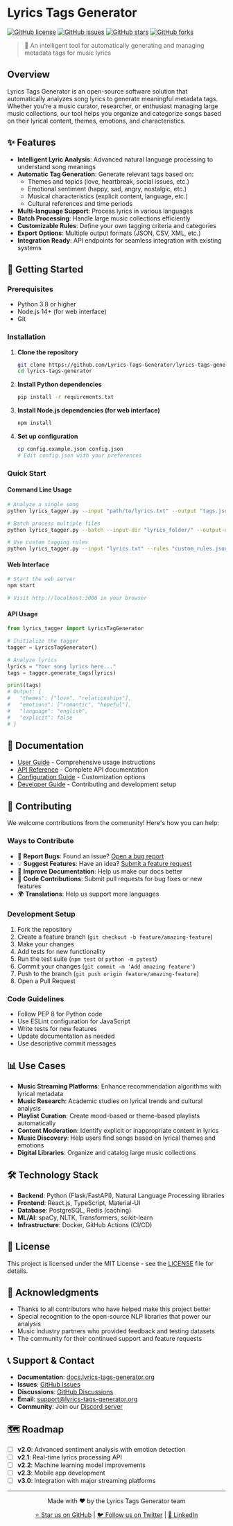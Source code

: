 # Lyrics Tags Generator

[![GitHub license](https://img.shields.io/github/license/Lyrics-Tags-Generator/.github)](https://github.com/Lyrics-Tags-Generator/.github/blob/main/LICENSE)
[![GitHub issues](https://img.shields.io/github/issues/Lyrics-Tags-Generator/.github)](https://github.com/Lyrics-Tags-Generator/.github/issues)
[![GitHub stars](https://img.shields.io/github/stars/Lyrics-Tags-Generator/.github)](https://github.com/Lyrics-Tags-Generator/.github/stargazers)
[![GitHub forks](https://img.shields.io/github/forks/Lyrics-Tags-Generator/.github)](https://github.com/Lyrics-Tags-Generator/.github/network)

> 🎵 An intelligent tool for automatically generating and managing metadata tags for music lyrics

## Overview

Lyrics Tags Generator is an open-source software solution that automatically analyzes song lyrics to generate meaningful metadata tags. Whether you're a music curator, researcher, or enthusiast managing large music collections, our tool helps you organize and categorize songs based on their lyrical content, themes, emotions, and characteristics.

## ✨ Features

- **Intelligent Lyric Analysis**: Advanced natural language processing to understand song meanings
- **Automatic Tag Generation**: Generate relevant tags based on:
  - Themes and topics (love, heartbreak, social issues, etc.)
  - Emotional sentiment (happy, sad, angry, nostalgic, etc.)
  - Musical characteristics (explicit content, language, etc.)
  - Cultural references and time periods
- **Multi-language Support**: Process lyrics in various languages
- **Batch Processing**: Handle large music collections efficiently
- **Customizable Rules**: Define your own tagging criteria and categories
- **Export Options**: Multiple output formats (JSON, CSV, XML, etc.)
- **Integration Ready**: API endpoints for seamless integration with existing systems

## 🚀 Getting Started

### Prerequisites

- Python 3.8 or higher
- Node.js 14+ (for web interface)
- Git

### Installation

1. **Clone the repository**
   ```bash
   git clone https://github.com/Lyrics-Tags-Generator/lyrics-tags-generator.git
   cd lyrics-tags-generator
   ```

2. **Install Python dependencies**
   ```bash
   pip install -r requirements.txt
   ```

3. **Install Node.js dependencies (for web interface)**
   ```bash
   npm install
   ```

4. **Set up configuration**
   ```bash
   cp config.example.json config.json
   # Edit config.json with your preferences
   ```

### Quick Start

#### Command Line Usage
```bash
# Analyze a single song
python lyrics_tagger.py --input "path/to/lyrics.txt" --output "tags.json"

# Batch process multiple files
python lyrics_tagger.py --batch --input-dir "lyrics_folder/" --output-dir "tags_output/"

# Use custom tagging rules
python lyrics_tagger.py --input "lyrics.txt" --rules "custom_rules.json"
```

#### Web Interface
```bash
# Start the web server
npm start

# Visit http://localhost:3000 in your browser
```

#### API Usage
```python
from lyrics_tagger import LyricsTagGenerator

# Initialize the tagger
tagger = LyricsTagGenerator()

# Analyze lyrics
lyrics = "Your song lyrics here..."
tags = tagger.generate_tags(lyrics)

print(tags)
# Output: {
#   "themes": ["love", "relationships"],
#   "emotions": ["romantic", "hopeful"],
#   "language": "english",
#   "explicit": false
# }
```

## 📖 Documentation

- [User Guide](docs/user-guide.md) - Comprehensive usage instructions
- [API Reference](docs/api-reference.md) - Complete API documentation
- [Configuration Guide](docs/configuration.md) - Customization options
- [Developer Guide](docs/developer-guide.md) - Contributing and development setup

## 🤝 Contributing

We welcome contributions from the community! Here's how you can help:

### Ways to Contribute

- 🐛 **Report Bugs**: Found an issue? [Open a bug report](https://github.com/Lyrics-Tags-Generator/.github/issues/new?template=bug_report.md)
- 💡 **Suggest Features**: Have an idea? [Submit a feature request](https://github.com/Lyrics-Tags-Generator/.github/issues/new?template=feature_request.md)
- 📝 **Improve Documentation**: Help us make our docs better
- 🔧 **Code Contributions**: Submit pull requests for bug fixes or new features
- 🌍 **Translations**: Help us support more languages

### Development Setup

1. Fork the repository
2. Create a feature branch (`git checkout -b feature/amazing-feature`)
3. Make your changes
4. Add tests for new functionality
5. Run the test suite (`npm test` or `python -m pytest`)
6. Commit your changes (`git commit -m 'Add amazing feature'`)
7. Push to the branch (`git push origin feature/amazing-feature`)
8. Open a Pull Request

### Code Guidelines

- Follow PEP 8 for Python code
- Use ESLint configuration for JavaScript
- Write tests for new features
- Update documentation as needed
- Use descriptive commit messages

## 📊 Use Cases

- **Music Streaming Platforms**: Enhance recommendation algorithms with lyrical metadata
- **Music Research**: Academic studies on lyrical trends and cultural analysis
- **Playlist Curation**: Create mood-based or theme-based playlists automatically
- **Content Moderation**: Identify explicit or inappropriate content in lyrics
- **Music Discovery**: Help users find songs based on lyrical themes and emotions
- **Digital Libraries**: Organize and catalog large music collections

## 🛠️ Technology Stack

- **Backend**: Python (Flask/FastAPI), Natural Language Processing libraries
- **Frontend**: React.js, TypeScript, Material-UI
- **Database**: PostgreSQL, Redis (caching)
- **ML/AI**: spaCy, NLTK, Transformers, scikit-learn
- **Infrastructure**: Docker, GitHub Actions (CI/CD)

## 📜 License

This project is licensed under the MIT License - see the [LICENSE](LICENSE) file for details.

## 🙏 Acknowledgments

- Thanks to all contributors who have helped make this project better
- Special recognition to the open-source NLP libraries that power our analysis
- Music industry partners who provided feedback and testing datasets
- The community for their continued support and feature requests

## 📞 Support & Contact

- **Documentation**: [docs.lyrics-tags-generator.org](https://docs.lyrics-tags-generator.org)
- **Issues**: [GitHub Issues](https://github.com/Lyrics-Tags-Generator/.github/issues)
- **Discussions**: [GitHub Discussions](https://github.com/Lyrics-Tags-Generator/.github/discussions)
- **Email**: support@lyrics-tags-generator.org
- **Community**: Join our [Discord server](https://discord.gg/lyrics-tags-generator)

## 🗺️ Roadmap

- [ ] **v2.0**: Advanced sentiment analysis with emotion detection
- [ ] **v2.1**: Real-time lyrics processing API
- [ ] **v2.2**: Machine learning model improvements
- [ ] **v2.3**: Mobile app development
- [ ] **v3.0**: Integration with major streaming platforms

---

<div align="center">
  <p>Made with ❤️ by the Lyrics Tags Generator team</p>
  <p>
    <a href="https://github.com/Lyrics-Tags-Generator/.github/stargazers">⭐ Star us on GitHub</a> |
    <a href="https://twitter.com/LyricsTagsGen">🐦 Follow us on Twitter</a> |
    <a href="https://linkedin.com/company/lyrics-tags-generator">💼 LinkedIn</a>
  </p>
</div>